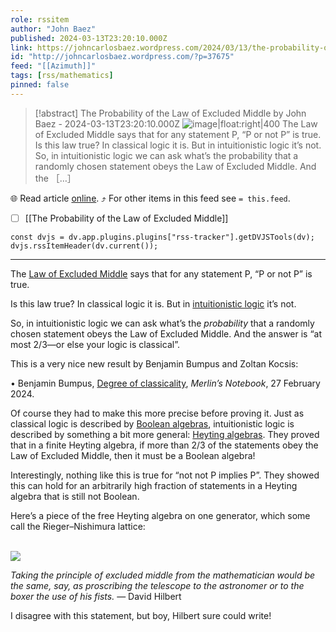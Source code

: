 ```yaml
---
role: rssitem
author: "John Baez"
published: 2024-03-13T23:20:10.000Z
link: https://johncarlosbaez.wordpress.com/2024/03/13/the-probability-of-the-law-of-excluded-middle/
id: "http://johncarlosbaez.wordpress.com/?p=37675"
feed: "[[Azimuth]]"
tags: [rss/mathematics]
pinned: false
---
```


> [!abstract] The Probability of the Law of Excluded Middle by John Baez - 2024-03-13T23:20:10.000Z
> ![image|float:right|400](https://johncarlosbaez.files.wordpress.com/2024/03/free_heyting_algebra_on_one_generator.jpg) The Law of Excluded Middle says that for any statement P, “P or not P” is true. Is this law true? In classical logic it is. But in intuitionistic logic it’s not. So, in intuitionistic logic we can ask what’s the probability that a randomly chosen statement obeys the Law of Excluded Middle. And the ［…］

🌐 Read article [online](https://johncarlosbaez.wordpress.com/2024/03/13/the-probability-of-the-law-of-excluded-middle/). ⤴ For other items in this feed see `= this.feed`.

- [ ] [[The Probability of the Law of Excluded Middle]]

~~~dataviewjs
const dvjs = dv.app.plugins.plugins["rss-tracker"].getDVJSTools(dv);
dvjs.rssItemHeader(dv.current());
~~~

- - -
The [Law of Excluded Middle](https://en.wikipedia.org/wiki/Law_of_excluded_middle) says that for any statement P, “P or not P” is true.

Is this law true? In classical logic it is. But in [intuitionistic logic](https://en.wikipedia.org/wiki/Intuitionistic_logic) it’s not.

So, in intuitionistic logic we can ask what’s the _probability_ that a randomly chosen statement obeys the Law of Excluded Middle. And the answer is “at most 2/3—or else your logic is classical”.

This is a very nice new result by Benjamin Bumpus and Zoltan Kocsis:

• Benjamin Bumpus, [Degree of classicality](https://bmbumpus.com/2024/02/27/degree-of-classicality/), _Merlin’s Notebook_, 27 February 2024.

Of course they had to make this more precise before proving it. Just as classical logic is described by [Boolean algebras](https://en.wikipedia.org/wiki/Boolean_algebra), intuitionistic logic is described by something a bit more general: [Heyting algebras](https://en.wikipedia.org/wiki/Heyting_algebra). They proved that in a finite Heyting algebra, if more than 2/3 of the statements obey the Law of Excluded Middle, then it must be a Boolean algebra!

Interestingly, nothing like this is true for “not not P implies P”. They showed this can hold for an arbitrarily high fraction of statements in a Heyting algebra that is still not Boolean.

Here’s a piece of the free Heyting algebra on one generator, which some call the Rieger–Nishimura lattice:

[  
![](https://i0.wp.com/math.ucr.edu/home/baez/mathematical/free_heyting_algebra_on_one_generator.jpg)  
](https://commons.wikimedia.org/wiki/File:Rieger-Nishimura.svg)

_Taking the principle of excluded middle from the mathematician would be the same, say, as proscribing the telescope to the astronomer or to the boxer the use of his fists._ — David Hilbert

I disagree with this statement, but boy, Hilbert sure could write!